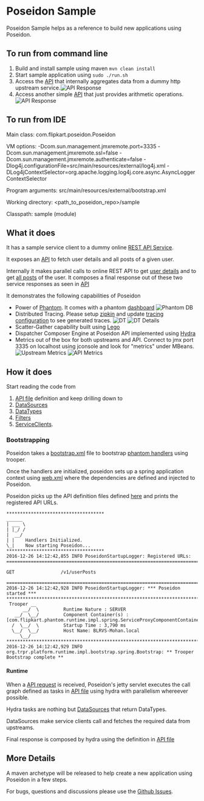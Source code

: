 Poseidon Sample
===============

Poseidon Sample helps as a reference to build new applications using Poseidon.

## To run from command line

1. Build and install sample using maven
```mvn clean install```
2. Start sample application using ```sudo ./run.sh```
3. Access the [API](http://localhost:21000/v1/userPosts?userId=1) that internally aggregates data from a dummy http upstream service.![API Response](docs/APIResponse.png)
4. Access another simple [API](http://localhost:21000/v1/arithmetic/add?num1=10&num2=5) that just provides arithmetic operations.![API Response](docs/SimpleAPIResponse.png)

## To run from IDE

Main class: com.flipkart.poseidon.Poseidon

VM options: -Dcom.sun.management.jmxremote.port=3335 -Dcom.sun.management.jmxremote.ssl=false -Dcom.sun.management.jmxremote.authenticate=false -Dlog4j.configurationFile=src/main/resources/external/log4j.xml -DLog4jContextSelector=org.apache.logging.log4j.core.async.AsyncLoggerContextSelector

Program arguments: src/main/resources/external/bootstrap.xml

Working directory: <path_to_poseidon_repo>/sample

Classpath: sample (module)

## What it does

It has a sample service client to a dummy online [REST API Service](http://jsonplaceholder.typicode.com).

It exposes an [API](http://localhost:21000/v1/userPosts?userId=1) to fetch user details and all posts of a given user.

Internally it makes parallel calls to online REST API to get [user details](http://jsonplaceholder.typicode.com/users/1) and to get [all posts](http://jsonplaceholder.typicode.com/posts?userId=1) of the user. It composes a final response out of these two service responses as seen in [API](http://localhost:21000/v1/userPosts?userId=1)

It demonstrates the following capabilities of Poseidon
+ Power of [Phantom](https://github.com/flipkart/phantom). It comes with a phantom [dashboard](http://localhost:8989/admin/dashboard)
![Phantom DB](docs/PhantomDB.png?raw=true)
+ Distributed Tracing. Please setup [zipkin](http://zipkin.io/pages/quickstart) and update [tracing configuration](src/main/resources/web.xml) to see generated traces.
![DT](docs/DT.png?raw=true)
![DT Details](docs/DTDetails.png?raw=true)
+ Scatter-Gather capability built using [Lego](https://github.com/flipkart-incubator/Lego)
+ Dispatcher Composer Engine at Poseidon API implemented using [Hydra](https://github.com/flipkart-incubator/hydra)
+ Metrics out of the box for both upstreams and API. Connect to jmx port 3335 on localhost using jconsole and look for "metrics" under MBeans.
![Upstream Metrics](docs/MetricsUpstreams.png?raw=true)
![API Metrics](docs/MetricsAPI.png?raw=true)

## How it does

Start reading the code from
 1. [API file](src/main/resources/apis/userPosts.json) definition and keep drilling down to 
 2. [DataSources](src/main/java/com/flipkart/poseidon/sample/datasources)
 3. [DataTypes](src/main/java/com/flipkart/poseidon/sample/datatypes/)
 4. [Filters](src/main/java/com/flipkart/poseidon/sample/api/filters/BotFilter.java)
 5. [ServiceClients](https://github.com/flipkart-incubator/Poseidon/tree/master/sampleSC#poseidon-sample-service-client).

### Bootstrapping

Poseidon takes a [bootstrap.xml](src/main/resources/external/bootstrap.xml) file to bootstrap [phantom handlers](src/main/resources/external/spring-proxy-handler-config.xml) using trooper.

Once the handlers are initialized, poseidon sets up a spring application context using [web.xml](src/main/resources/web.xml) where the dependencies are defined and injected to Poseidon.

Poseidon picks up the API definition files defined [here](src/main/resources/apis/userPosts.json) and prints the registered API URLs.
```
************************************
______ 
| ___ \
| |_/ /
|  __/ 
| |    Handlers Initialized.
\_|    Now starting Poseidon...
************************************
2016-12-26 14:12:42,855 INFO PoseidonStartupLogger: Registered URLs: 
==========================================================================================

GET    				/v1/userPosts

==========================================================================================
2016-12-26 14:12:42,928 INFO PoseidonStartupLogger: *** Poseidon started ***
*************************************************************************
 Trooper __
      __/  \         Runtime Nature : SERVER
   __/  \__/         Component Container(s) : [com.flipkart.phantom.runtime.impl.spring.ServiceProxyComponentContainer] 
  /  \__/  \         Startup Time : 3,790 ms
  \__/  \__/         Host Name: BLRVS-Mohan.local
     \__/
*************************************************************************
2016-12-26 14:12:42,929 INFO org.trpr.platform.runtime.impl.bootstrap.spring.Bootstrap: ** Trooper Bootstrap complete **
```

#### Runtime

When a [API request](http://localhost:21000/v1/userPosts?userId=1) is received, Poseidon's jetty servlet executes the call graph defined as tasks in [API file](https://github.com/flipkart-incubator/Poseidon/blob/master/sample/src/main/resources/apis/userPosts.json#L14) using hydra with parallelism whereever possible.

Hydra tasks are nothing but [DataSources](https://github.com/flipkart-incubator/Poseidon/wiki/Data-Sources) that return DataTypes.

DataSources make service clients call and fetches the required data from upstreams.

Final response is composed by hydra using the definition in [API file](https://github.com/flipkart-incubator/Poseidon/blob/master/sample/src/main/resources/apis/userPosts.json#L29)

## More Details

A maven archetype will be released to help create a new application using Poseidon in a few steps.

For bugs, questions and discussions please use the [Github Issues](https://github.com/flipkart-incubator/Poseidon/issues). 
